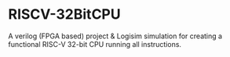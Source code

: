 # RISCV-32BitCPU
A verilog (FPGA based) project & Logisim simulation for creating a functional RISC-V 32-bit CPU running all instructions.
